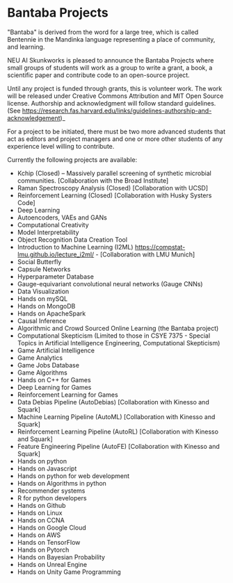# Bantaba Projects

"Bantaba" is derived from the word for a large tree, which is called Bentennie in the Mandinka language representing a place of community, and learning.

NEU AI Skunkworks is pleased to announce the Bantaba Projects where small groups of students will work as a group to write a grant, a book, a scientific paper and contribute code to an open-source project.
 
Until any project is funded through grants, this is volunteer work. The work will be released under Creative Commons Attribution and MIT Open Source license.  Authorship and acknowledgment will follow standard guidelines. (See https://research.fas.harvard.edu/links/guidelines-authorship-and-acknowledgement)_
 
For a project to be initiated, there must be two more advanced students that act as editors and project managers and one or more other students of any experience level willing to contribute.

Currently the following projects are available:

*  Kchip (Closed) – Massively parallel screening of synthetic microbial communities. [Collaboration with the Broad Institute]  
*  Raman Spectroscopy Analysis (Closed) [Collaboration with UCSD]  
*  Reinforcement Learning (Closed) [Collaboration with Husky Systers Code]  
*  Deep Learning  
*  Autoencoders, VAEs and GANs  
*  Computational Creativity  
*  Model Interpretability  
*  Object Recognition Data Creation Tool  
*  Introduction to Machine Learning (I2ML)  https://compstat-lmu.github.io/lecture_i2ml/  - [Collaboration with LMU Munich]  
*  Social Butterfly  
*  Capsule Networks  
*  Hyperparameter Database  
*  Gauge-equivariant convolutional neural networks (Gauge CNNs)  
*  Data Visualization  
*  Hands on mySQL  
*  Hands on MongoDB  
*  Hands on ApacheSpark  
*  Causal Inference  
*  Algorithmic and Crowd Sourced Online Learning (the Bantaba project)  
*  Computational Skepticism (Limited to those in CSYE 7375 - Special Topics in Artificial Intelligence Engineering, Computational Skepticism)  
*  Game Artificial Intelligence  
*  Game Analytics  
*  Game Jobs Database 
*  Game Algorithms  
*  Hands on C++ for Games  
*  Deep Learning for Games  
*  Reinforcement Learning for Games  
*  Data Debias Pipeline (AutoDebias) [Collaboration with Kinesso and Squark] 
*  Machine Learning Pipeline (AutoML) [Collaboration with Kinesso and Squark]  
*  Reinforcement Learning Pipeline (AutoRL) [Collaboration with Kinesso and Squark]  
*  Feature Engineering Pipeline (AutoFE) [Collaboration with Kinesso and Squark]  
*  Hands on python  
*  Hands on Javascript  
*  Hands on python for web development  
*  Hands on Algorithms in python
*  Recommender systems
*  R for python developers  
*  Hands on Github    
*  Hands on Linux  
*  Hands on CCNA  
*  Hands on Google Cloud
*  Hands on AWS  
*  Hands on TensorFlow  
*  Hands on Pytorch  
*  Hands on Bayesian Probability  
*  Hands on Unreal Engine
*  Hands on Unity Game Programming  


















